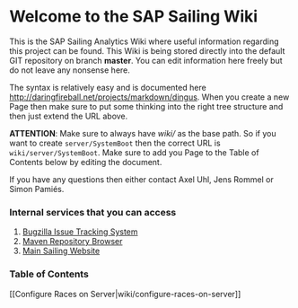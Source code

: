# Welcome to the SAP Sailing Wiki

This is the SAP Sailing Analytics Wiki where useful information regarding this project can be found. This Wiki is being stored directly into the default GIT repository on branch **master**. You can edit information here freely but do not leave any nonsense here.

The syntax is relatively easy and is documented here http://daringfireball.net/projects/markdown/dingus. When you create a new Page then make sure to put some thinking into the right tree structure and then just extend the URL above. 

**ATTENTION**: Make sure to always have _wiki/_ as the base path. So if you want to create `server/SystemBoot` then the correct URL is `wiki/server/SystemBoot`. Make sure to add you Page to the Table of Contents below by editing the document.

If you have any questions then either contact Axel Uhl, Jens Rommel or Simon Pamiés.

### Internal services that you can access

1. [Bugzilla Issue Tracking System](http://bugzilla.sapsailing.com/bugzilla/)
2. [Maven Repository Browser](http://maven.sapsailing.com/maven/)
3. [Main Sailing Website](http://www.sapsailing.com)

### Table of Contents

[[Configure Races on Server|wiki/configure-races-on-server]]